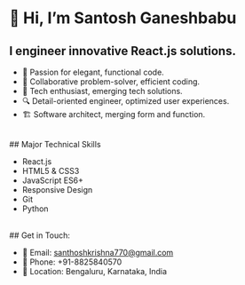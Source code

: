 # 👋 Hi, I’m Santosh Ganeshbabu

## I engineer innovative React.js solutions.
- 🎨 Passion for elegant, functional code.
- 🤝 Collaborative problem-solver, efficient coding.
- 🚀 Tech enthusiast, emerging tech solutions.
- 🔍 Detail-oriented engineer, optimized user experiences.
- 🏗️ Software architect, merging form and function.

<br/>
## Major Technical Skills

- React.js
- HTML5 & CSS3
- JavaScript ES6+
- Responsive Design
- Git
- Python

<br/>
## Get in Touch:

- 📧 Email: santhoshkrishna770@gmail.com
- 📱 Phone: +91-8825840570
- 🏡 Location: Bengaluru, Karnataka, India
